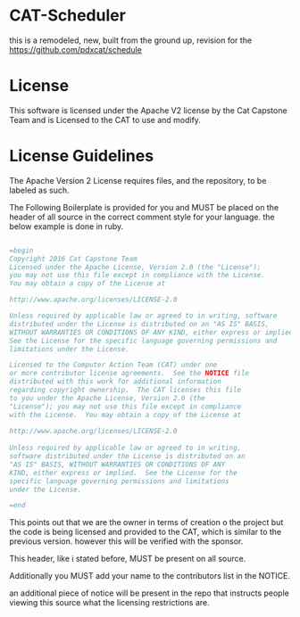 # CAT-Scheduler
this is a remodeled, new, built from the ground up, revision for the https://github.com/pdxcat/schedule

# License

This software is licensed under the Apache V2 license by the Cat Capstone Team and is
Licensed to the CAT to use and modify.

# **License Guidelines**

The Apache Version 2 License requires files, and the repository, to be labeled as such.

The Following Boilerplate is provided for you and MUST be placed on the header of all source
in the correct comment style for your language. the below example is done in ruby.

```ruby

=begin
Copyright 2016 Cat Capstone Team
Licensed under the Apache License, Version 2.0 (the "License");
you may not use this file except in compliance with the License.
You may obtain a copy of the License at

http://www.apache.org/licenses/LICENSE-2.0

Unless required by applicable law or agreed to in writing, software
distributed under the License is distributed on an "AS IS" BASIS,
WITHOUT WARRANTIES OR CONDITIONS OF ANY KIND, either express or implied.
See the License for the specific language governing permissions and
limitations under the License.

Licensed to the Computer Action Team (CAT) under one
or more contributor license agreements.  See the NOTICE file
distributed with this work for additional information
regarding copyright ownership.  The CAT licenses this file
to you under the Apache License, Version 2.0 (the
"License"); you may not use this file except in compliance
with the License.  You may obtain a copy of the License at
		
http://www.apache.org/licenses/LICENSE-2.0
		
Unless required by applicable law or agreed to in writing,
software distributed under the License is distributed on an
"AS IS" BASIS, WITHOUT WARRANTIES OR CONDITIONS OF ANY
KIND, either express or implied.  See the License for the
specific language governing permissions and limitations
under the License.

=end

```

This points out that we are the owner in terms of creation o the project but the code is being licensed and provided
to the CAT, which is similar to the previous version. however this will be verified with the sponsor.

This header, like i stated before, MUST be present on all source.

Additionally you MUST add your name to the contributors list in the NOTICE.

an additional piece of notice will be present in the repo that instructs people viewing this source what the licensing
restrictions are.
